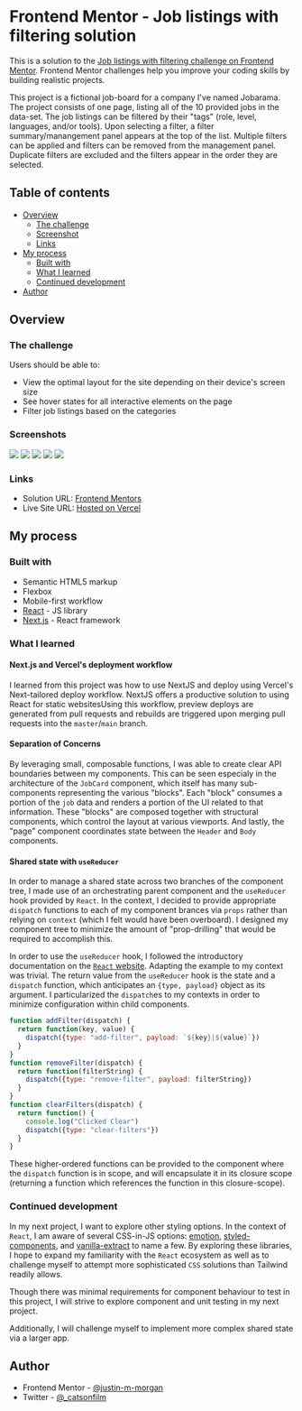 # Frontend Mentor - Job listings with filtering solution

This is a solution to the [Job listings with filtering challenge on Frontend Mentor](https://www.frontendmentor.io/challenges/job-listings-with-filtering-ivstIPCt). Frontend Mentor challenges help you improve your coding skills by building realistic projects. 

This project is a fictional job-board for a company I've named Jobarama. The project consists of one page, listing all of the 10 provided jobs in the data-set. The job listings can be filtered by their "tags" (role, level, languages, and/or tools). Upon selecting a filter, a filter summary/manangement panel appears at the top of the list. Multiple filters can be applied and filters can be removed from the management panel. Duplicate filters are excluded and the filters appear in the order they are selected.

## Table of contents

- [Overview](#overview)
  - [The challenge](#the-challenge)
  - [Screenshot](#screenshot)
  - [Links](#links)
- [My process](#my-process)
  - [Built with](#built-with)
  - [What I learned](#what-i-learned)
  - [Continued development](#continued-development)  
- [Author](#author)


## Overview

### The challenge

Users should be able to:

- View the optimal layout for the site depending on their device's screen size
- See hover states for all interactive elements on the page
- Filter job listings based on the categories

### Screenshots

![](./screenshots/screenshot_desktop.png)
![](./screenshots/screenshot_desktop_filters.png)
![](./screenshots/screenshot_ipad.png)
![](./screenshots/screenshot_iphone6.png)
![](./screenshots/screenshot_iphone_filters.png)

### Links

- Solution URL: [Frontend Mentors](https://www.frontendmentor.io/solutions/nextjs-job-board-IvJIaGt5s)
- Live Site URL: [Hosted on Vercel](https://fem-static-job-listings-8lxpgh5ye-justin-m-morgan.vercel.app)

## My process



### Built with

- Semantic HTML5 markup
- Flexbox
- Mobile-first workflow
- [React](https://reactjs.org/) - JS library
- [Next.js](https://nextjs.org/) - React framework

### What I learned

#### Next.js and Vercel's deployment workflow
 
 I learned from this project was how to use NextJS and deploy using Vercel's Next-tailored deploy workflow. NextJS offers a productive solution to using React for static websitesUsing this workflow, preview deploys are generated from pull requests and rebuilds are triggered upon merging pull requests into the `master`/`main` branch.

#### Separation of Concerns

By leveraging small, composable functions, I was able to create clear API boundaries between my components. This can be seen especialy in the architecture of the `JobCard` component, which itself has many sub-components representing the various "blocks". Each "block" consumes a portion of the `job` data and renders a portion of the UI related to that information. These "blocks" are composed together with structural components, which control the layout at various viewports. And lastly, the "page" component coordinates state between the `Header` and `Body` components. 

#### Shared state with `useReducer`

In order to manage a shared state across two branches of the component tree, I made use of an orchestrating parent component and the `useReducer` hook provided by `React`. In the context, I decided to provide appropriate `dispatch` functions to each of my component brances via `props` rather than relying on `context` (which I felt would have been overboard). I designed my component tree to minimize the amount of "prop-drilling" that would be required to accomplish this.

In order to use the `useReducer` hook, I followed the introductory documentation on the [`React` website](https://reactjs.org/docs/hooks-reference.html#usereducer). Adapting the example to my context was trivial. The return value from the `useReducer` hook is the state and a `dispatch` function, which anticipates an `{type, payload}` object as its argument. I particularized the `dispatch`es to my contexts in order to minimize configuration within child components. 


```js
function addFilter(dispatch) {
  return function(key, value) {
    dispatch({type: "add-filter", payload: `${key}|${value}`})
  }
}
function removeFilter(dispatch) {
  return function(filterString) {
    dispatch({type: "remove-filter", payload: filterString})
  }
}
function clearFilters(dispatch) {
  return function() {
    console.log("Clicked Clear")
    dispatch({type: "clear-filters"})
  }
}
```

These higher-ordered functions can be provided to the component where the `dispatch` function is in scope, and will encapsulate it in its closure scope (returning a function which references the function in this closure-scope).

### Continued development

In my next project, I want to explore other styling options. In the context of `React`, I am aware of several CSS-in-JS options: [emotion](https://www.google.com/url?sa=t&rct=j&q=&esrc=s&source=web&cd=&cad=rja&uact=8&ved=2ahUKEwibzpnMj_XyAhVNpFsKHQQuCIAQFnoECA4QAw&url=https%3A%2F%2Femotion.sh%2Fdocs%2Fintroduction&usg=AOvVaw2trB-wVWOnHM6RkVmE0vuy), [styled-components](https://www.styled-components.com/), and [vanilla-extract](https://www.google.com/url?sa=t&rct=j&q=&esrc=s&source=web&cd=&cad=rja&uact=8&ved=2ahUKEwjy6OKdj_XyAhVNpFsKHQQuCIAQFnoECAkQAQ&url=https%3A%2F%2Fvanilla-extract.style%2F&usg=AOvVaw3mOGAmCOy66hbDwRg7S-wQ) to name a few. By exploring these libraries, I hope to expand my familiarity with the `React` ecosystem as well as to challenge myself to attempt more sophisticated `CSS` solutions than Tailwind readily allows. 

Though there was minimal requirements for component behaviour to test in this project, I will strive to explore component and unit testing in my next project.

Additionally, I will challenge myself to implement more complex shared state via a larger app.

## Author

- Frontend Mentor - [@justin-m-morgan](https://www.frontendmentor.io/profile/justin-m-morgan)
- Twitter - [@_catsonfilm](https://www.twitter.com/_catsonfilm)

